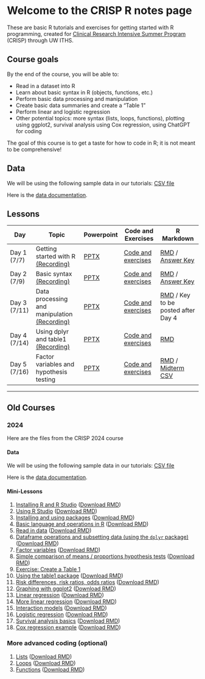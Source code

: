 # Welcome to the CRISP R notes page

These are basic R tutorials and exercises for getting started with R programming, created for [Clinical Research Intensive Summer Program](https://www.iths.org/education/professional-development/crisp/) (CRISP) through UW ITHS.

## Course goals 

By the end of the course, you will be able to: 
* Read in a dataset into R 
* Learn about basic syntax in R (objects, functions, etc.) 
* Perform basic data processing and manipulation
* Create basic data summaries and create a “Table 1”
* Perform linear and logistic regression 
* Other potential topics: more syntax (lists, loops, functions), plotting using ggplot2, survival analysis using Cox regression, using ChatGPT for coding

The goal of this course is to get a taste for how to code in R; it is not meant to be comprehensive! 

## Data 

We will be using the following sample data in our tutorials: 
[CSV file](https://jpspeng.github.io/crisp_notes/pages/crisp-2024-sample100.csv) 

Here is the [data documentation](https://jpspeng.github.io/crisp_notes/pages/Crisp-2024-sample100-dictionary.pdf). 

## Lessons 

| Day | Topic | Powerpoint | Code and Exercises | R Markdown |
|----------|----------|----------| ----------| ----------|
| Day 1 (7/7) | Getting started with R [(Recording)](https://washington.zoom.us/rec/share/xS-0EjKlYLbrXihW4LUw2dfitoVJZC6hYPbovslDAdrZYxuVbMr-ei9P-UIbXXcT._mrf8OTTY1USV9k-?startTime=1751949750000)   | [PPTX](https://jpspeng.github.io/crisp_notes/powerpoints_2025/crisp_2025_R_day1.pptx)     | [Code and exercises](https://jpspeng.github.io/crisp_notes/notebooks_2025/crisp_2025_day1.html)     | [RMD](https://jpspeng.github.io/crisp_notes/notebooks_2025/crisp_2025_day1.Rmd) / [Answer Key](https://jpspeng.github.io/crisp_notes/notebooks_2025/crisp_2025_day1_answers.Rmd)   |
| Day 2 (7/9)    | Basic syntax [(Recording)](https://washington.zoom.us/rec/share/3TGMegNu_lK2Dd5tyS-Rz42N5xwQ95UHwrj-BAjpd7EHx6OMhGSh-9sAVuHDVJjH.j8ANygOalg7KPjnn)     | [PPTX](https://jpspeng.github.io/crisp_notes/powerpoints_2025/crisp_2025_R_day2.pptx)     | [Code and exercises](https://jpspeng.github.io/crisp_notes/notebooks_2025/crisp_2025_day2.html)   | [RMD](https://jpspeng.github.io/crisp_notes/notebooks_2025/crisp_2025_day2.Rmd) / [Answer Key](https://jpspeng.github.io/crisp_notes/notebooks_2025/crisp_2025_day2_answers.Rmd)   |
| Day 3 (7/11)    | Data processing and manipulation [(Recording)](https://washington.zoom.us/rec/share/iREzt3feeubSgfDnwPSooL2uulQ38uuGAxV6O7K1_WnQOsxsU79myFAnfv2aJzkb.d7PXEiySnDNYhEoB)    | [PPTX](https://jpspeng.github.io/crisp_notes/powerpoints_2025/crisp_2025_R_day3.pptx)    | [Code and exercises](https://jpspeng.github.io/crisp_notes/notebooks_2025/crisp_2025_day3.html)      | [RMD](https://jpspeng.github.io/crisp_notes/notebooks_2025/crisp_2025_day3.Rmd) / Key to be posted after Day 4    |
| Day 4 (7/14)    | Using dplyr and table1 [(Recording)](https://washington.zoom.us/rec/share/qb7InVbXLbX2jTmUGWtA-VSRQWsEoTy5hm65g_Aq0_dViOL98r3w51N5KhadBiZi.46iJ7LS8OIndrY-B)   | [PPTX](https://jpspeng.github.io/crisp_notes/powerpoints_2025/crisp_2025_R_day4.pptx)    | [Code and exercises](https://jpspeng.github.io/crisp_notes/notebooks_2025/crisp_2025_day4.html)      | [RMD](https://jpspeng.github.io/crisp_notes/notebooks_2025/crisp_2025_day4.Rmd)     |
| Day 5 (7/16)    | Factor variables and hypothesis testing  | [PPTX](https://jpspeng.github.io/crisp_notes/powerpoints_2025/crisp_2025_R_day5.pptx)    | [Code and exercises](https://jpspeng.github.io/crisp_notes/notebooks_2025/crisp_2025_day5.html)      | [RMD](https://jpspeng.github.io/crisp_notes/notebooks_2025/crisp_2025_day5.Rmd) / [Midterm CSV](https://jpspeng.github.io/crisp_notes/notebooks_2025/midterm_practicum_sample.csv)    |

--- 

## Old Courses 

### 2024 

Here are the files from the CRISP 2024 course 

#### Data 

We will be using the following sample data in our tutorials: 
[CSV file](https://jpspeng.github.io/crisp_notes/pages/crisp-2024-sample100.csv) 

Here is the [data documentation](https://jpspeng.github.io/crisp_notes/pages/Crisp-2024-sample100-dictionary.pdf). 

#### Mini-Lessons 

1. [Installing R and R Studio](https://jpspeng.github.io/crisp_notes/pages/installing_R.html) ([Download RMD](https://jpspeng.github.io/crisp_notes/pages/installing_R.Rmd))
2. [Using R Studio](https://jpspeng.github.io/crisp_notes/pages/r_studio_r_markdown.html) ([Download RMD](https://jpspeng.github.io/crisp_notes/pages/r_studio_r_markdown.Rmd))
3. [Installing and using packages](https://jpspeng.github.io/crisp_notes/pages/installing_packages.html) ([Download RMD](https://jpspeng.github.io/crisp_notes/pages/installing_packages.Rmd))
4. [Basic language and operations in R](https://jpspeng.github.io/crisp_notes/pages/some_language.html) ([Download RMD](https://jpspeng.github.io/crisp_notes/pages/some_language.Rmd))
5. [Read in data](https://jpspeng.github.io/crisp_notes/pages/reading_data.html) ([Download RMD](https://jpspeng.github.io/crisp_notes/pages/reading_data.Rmd))
6. [Dataframe operations and subsetting data (using the `dplyr` package)](https://jpspeng.github.io/crisp_notes/pages/subsetting_data.html) ([Download RMD](https://jpspeng.github.io/crisp_notes/pages/subsetting_data.Rmd))
7. [Factor variables](https://jpspeng.github.io/crisp_notes/pages/factor_variables.html) ([Download RMD](https://jpspeng.github.io/crisp_notes/pages/factor_variables.Rmd))
8. [Simple comparison of means / proportions hypothesis tests](https://jpspeng.github.io/crisp_notes/pages/tests_comparing_means_proportions.html) ([Download RMD](https://jpspeng.github.io/crisp_notes/pages/tests_comparing_means_proportions.Rmd))
9. [Exercise: Create a Table 1](https://jpspeng.github.io/crisp_notes/pages/creating_table1.html)
10. [Using the table1 package](https://jpspeng.github.io/crisp_notes/pages/using_table1_package.html) ([Download RMD](https://jpspeng.github.io/crisp_notes/pages/using_table1_package.Rmd))
11. [Risk differences, risk ratios, odds ratios](https://jpspeng.github.io/crisp_notes/pages/risk_differences.html) ([Download RMD](https://jpspeng.github.io/crisp_notes/pages/risk_differences.Rmd))
12. [Graphing with ggplot2](https://jpspeng.github.io/crisp_notes/pages/graphing_with_ggplot2.html) ([Download RMD](https://jpspeng.github.io/crisp_notes/pages/graphing_with_ggplot2.Rmd))
13. [Linear regression](https://jpspeng.github.io/crisp_notes/pages/linear_regression.html) ([Download RMD](https://jpspeng.github.io/crisp_notes/pages/linear_regression.Rmd))
14. [More linear regression](https://jpspeng.github.io/crisp_notes/pages/more_linear_regression.html) ([Download RMD](https://jpspeng.github.io/crisp_notes/pages/more_linear_regression.Rmd))
15. [Interaction models](https://jpspeng.github.io/crisp_notes/pages/interaction_term.html) ([Download RMD](https://jpspeng.github.io/crisp_notes/pages/interaction_term.Rmd))
16. [Logistic regression](https://jpspeng.github.io/crisp_notes/pages/logistic_regression.html) ([Download RMD](https://jpspeng.github.io/crisp_notes/pages/logistic_regression.Rmd))
17. [Survival analysis basics](https://jpspeng.github.io/crisp_notes/pages/survival_analysis.html) ([Download RMD](https://jpspeng.github.io/crisp_notes/pages/survival_analysis.Rmd))
18. [Cox regression example](https://jpspeng.github.io/crisp_notes/pages/cox_regression.html) ([Download RMD](https://jpspeng.github.io/crisp_notes/pages/cox_regression.Rmd))

### More advanced coding (optional)

1.  [Lists](https://jpspeng.github.io/crisp_notes/pages/lists.html) ([Download RMD](https://jpspeng.github.io/crisp_notes/pages/lists.Rmd))
2.  [Loops](https://jpspeng.github.io/crisp_notes/pages/loops.html) ([Download RMD](https://jpspeng.github.io/crisp_notes/pages/loops.Rmd))
3.  [Functions](https://jpspeng.github.io/crisp_notes/pages/functions.html) ([Download RMD](https://jpspeng.github.io/crisp_notes/pages/functions.Rmd))
